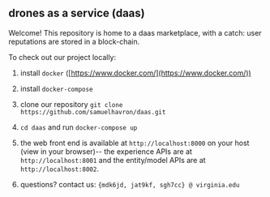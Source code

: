 ## drones as a service (daas)
Welcome! This repository is home to a daas marketplace, with a catch: user
reputations are stored in a block-chain.

To check out our project locally:

1. install `docker` ([https://www.docker.com/](https://www.docker.com/))

2. install `docker-compose`

3. clone our repository `git clone https://github.com/samuelhavron/daas.git`

4. `cd daas` and run `docker-compose up`

5. the web front end is available at `http://localhost:8000` on your host (view
in your browser)-- the experience
APIs are at `http://localhost:8001` and the entity/model APIs are at
`http://localhost:8002`.

6. questions? contact us: `{mdk6jd, jat9kf, sgh7cc} @ virginia.edu`
